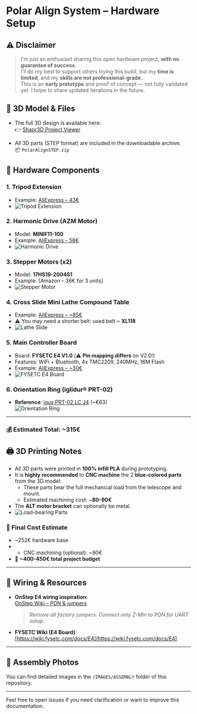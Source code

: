 # Polar Align System – Hardware Setup

## ⚠️ Disclaimer

> I'm just an enthusiast sharing this open hardware project, **with no guarantee of success**.  
> I’ll do my best to support others trying this build, but my **time is limited**, and my **skills are not professional-grade**.  
> This is an **early prototype** and proof of concept — not fully validated yet. I hope to share updated iterations in the future.

## 🧩 3D Model & Files

- The full 3D design is available here:  
  👉 [Shapr3D Project Viewer](https://collaborate.shapr3d.com/v/ZjITyAcu-yg3d5nvveWZC)

- All 3D parts (STEP format) are included in the downloadable archive:  
  📦 `PolarAlignSTEP.zip`

## 🛒 Hardware Components

### 1. Tripod Extension
- Example: [AliExpress – 43€](https://fr.aliexpress.com/item/1005008669077575.html)
- ![Tripod Extension](IMAGES/tripod-extension.jpg)

### 2. Harmonic Drive (AZM Motor)
- Model: **MINIF11-100**
- Example: [AliExpress – 58€](https://fr.aliexpress.com/item/1005007712296652.html)
- ![Harmonic Drive](IMAGES/harmonic-drive.jpg)

### 3. Stepper Motors (x2)
- Model: **17HS19-2004S1**
- Example: [Amazon – 36€ for 3 units]
- ![Stepper Motor](IMAGES/stepper.jpg)

### 4. Cross Slide Mini Lathe Compound Table
- Example: [AliExpress – ~85€](https://fr.aliexpress.com/item/1005004961267751.html)
- ⚠️ You may need a shorter belt: used belt = **XL118**
- ![Lathe Slide](IMAGES/lathe-slide.jpg)

### 5. Main Controller Board
- Board: **FYSETC E4 V1.0** (⚠️ **Pin mapping differs** on V2.0!)
- Features: WiFi + Bluetooth, 4x TMC2209, 240MHz, 16M Flash
- Example: [AliExpress – ~30€](https://fr.aliexpress.com/item/1005001704413148.html)
- ![FYSETC E4 Board](IMAGES/fysetc-e4.jpg)

### 6. Orientation Ring (iglidur® PRT-02)
- **Reference**: [igus PRT-02 LC J4](https://www.igus.fr/product/iglidur_PRT_02_LC_J4) (~€63)  
  ![Orientation Ring](IMAGES/orientation_ring.jpg)
---

### 💰 Estimated Total: ~**315€**

## 🖨️ 3D Printing Notes

- All 3D parts were printed in **100% infill PLA** during prototyping.
- It is **highly recommended** to **CNC machine** the 2 **blue-colored parts** from the 3D model:
  - These parts bear the full mechanical load from the telescope and mount.
  - Estimated machining cost: ~**80–90€**
- The **ALT motor bracket** can optionally be metal.
- ![Load-bearing Parts](IMAGES/load-bearing.jpg)

### 🧮 Final Cost Estimate

- ~252€ hardware base
- + CNC machining (optional): ~90€
- 🟰 **~400-450€ total project budget**

---

## 🔌 Wiring & Resources

- **OnStep E4 wiring inspiration**:  
  [OnStep Wiki – PDN & jumpers](https://onstep.groups.io/g/main/wiki/32747)
  > *Remove all factory jumpers. Connect only Z-Min to PDN for UART setup.*

- **FYSETC Wiki (E4 Board)**:  
  [https://wiki.fysetc.com/docs/E4](https://wiki.fysetc.com/docs/E4)

---

## 📸 Assembly Photos

You can find detailed images in the `/IMAGES/ASSEMBLY` folder of this repository.

---

Feel free to open issues if you need clarification or want to improve this documentation.

